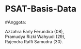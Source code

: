 # PSAT-Basis-Data

#Anggota:

Azzahra Early Ferundira (08),   
Pramudya Rizki Wahyudi (29),   
Rajendra Raffi Samudra (30).
